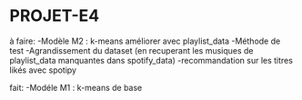 # PROJET-E4
 à faire:
 -Modèle M2 : k-means améliorer avec playlist_data
 -Méthode de test
 -Agrandissement du dataset (en recuperant les musiques de playlist_data manquantes dans spotify_data)
 -recommandation sur les titres likés avec spotipy

 fait:
 -Modéle M1 : k-means de base


